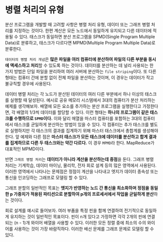 # 병렬 처리의 유형

분산 프로그램을 개발할 때 고려할 사항은 병렬 처리 유형, 데이터 또는 그래프 병렬 처리를 지정하는 것이다. 한편 계산은 모든 노드에서 동일하게 유지되고 다른 데이터에 적용될 수 있다. 태스크가 동일하면 분산 프로그램을 SPMD(Single Program Multiple Data)로 분류하고, 태스크가 다르다면 MPMD(Multiple Program Multiple Data)로 분류한다.

`데이터의 병렬 처리 개념`은 **많은 파일을 여러 컴퓨터에 분산하여 파일의 다른 부분을 동시에 액세스하고 처리**할 수 있도록 하는 것이다. 데이터를 분산하는 데 널리 사용되는 한 가지 방법은 단일 파일을 분리하여 여러 서버에 분산하는 `file striping`이다. 또 다른 형태는 컴퓨터 간에 분할 없이 전체 파일을 분산하는 것이며, 이 경우는 데이터가 작고 불규칙할 경우에 사용된다.

데이터 병렬 처리는 각 노드가 분산된 데이터의 여러 다른 부분에서 하나 이상의 태스크를 실행할 때 달성된다. 예시로 공유 메모리 시스템에서 3대의 컴퓨터가 분산 처리하는 예제를 생각해보자. 배열에 모든 요소를 추가하는 분산 프로그램을 실행한다고 가정한다면, 각 배열의 1/3씩 데이터를 할당할 수 있다. 이런 형태는 **하나의 프로그램이 같은 태스크를 수행하므로 `SPMD`이다.** 이와 달리 매열을 마스터 컴퓨터를 포함하는 3대의 컴퓨터에서 태스크를 균일하게 분산하는 방법이 있을 수 있다. 각 컴퓨터는 추가 태스크를 별도로 실행하지만 각 태스크의 결과를 집계하기 위해 마스터 태스크에서 총합계를 생성해야 한다. 앞 예제와 다른 점은 **마스터 태스크가 모든 태스크에 데이터를 분산하고 합계 결과를 집계하므로 다른 두 태스크와는 약간 다르다.** 이 경우 `MPMD`라 한다. MapReduce가 대표적인 MPMD이다.

반면 `그래프 병렬 처리`는 **데이터가 아니라 계산을 분산하는데 중점**을 둔다. 그래프 병렬 처리는 기계학습, 데이터 마이닝, 물리학, 전자 회로 설계 등의 많은 영역에서 사용된다. 이러한 영역에서 나타나는 문제점은 정점이 계산을 나타내고 엣지가 데이터 종속성 또는 통신을 인코딩하는 그래프로 모델링 할 수 있다. 

그래프 분할의 일반적인 목표는 **엣지가 반영하는 노드 간 통신을 최소화하며 정점을 동일한 p 가중치가 적용된 파티션으로 분할하여 p개의 프로세서에서 작업을 균일하게 분산**하는 것이다. 

회로 설계를 예시로 들어보자. 여러 부품을 특정 핀을 함께 연결하여 전기적으로 동일하게 유지하는 것이 일반적인 목표이다. 핀이 n개 있다고 가정하면 각각 2개의 핀에 연결되는 (n - 1)개 와이어 배열을 사용할 수 있다. 이러한 모든 정렬 중에 최소의 수의 와이어를 사용하는 것이 가장 바람직하다. 이러한 배선 문제를 그래프 문제로 모델링 할 수 있다.
